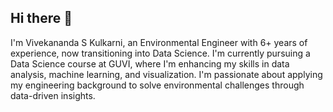 ## Hi there 👋
I'm Vivekananda S Kulkarni, an Environmental Engineer with 6+ years of experience, now transitioning into Data Science. I'm currently pursuing a Data Science course at GUVI, where I'm enhancing my skills in data analysis, machine learning, and visualization.
I'm passionate about applying my engineering background to solve environmental challenges through data-driven insights.
<!--
**vivsk16/vivsk16** is a ✨ _special_ ✨ repository because its `README.md` (this file) appears on your GitHub profile.

Here are some ideas to get you started:

- 🔭 I’m currently working on ...
- 🌱 I’m currently learning ...
- 👯 I’m looking to collaborate on ...
- 🤔 I’m looking for help with ...
- 💬 Ask me about ...
- 📫 How to reach me: ...
- 😄 Pronouns: ...
- ⚡ Fun fact: ...
-->
